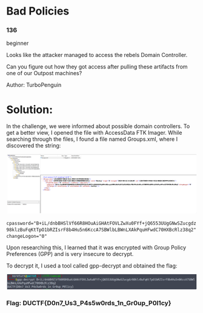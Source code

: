 # Bad Policies
### 136
beginner

Looks like the attacker managed to access the rebels Domain Controller.

Can you figure out how they got access after pulling these artifacts from one of our Outpost machines?

Author: TurboPenguin

# Solution:

In the challenge, we were informed about possible domain controllers. To get a better view, I opened the file with AccessData FTK Imager. While searching through the files, I found a file named Groups.xml, where I discovered the string:

<p align="center">
  <img src="../Forensic/assets/FYVyKI9wAQ.png" width="500" alt="Dork">
</p>

`cpassword="B+iL/dnbBHSlVf66R8HOuAiGHAtFOVLZwXu0FYf+jQ6553UUgGNwSZucgdz98klzBuFqKtTpO1bRZIsrF8b4Hu5n6KccA7SBWlbLBWnLXAkPquHFwdC70HXBcRlz38q2" changeLogon="0"`

Upon researching this, I learned that it was encrypted with Group Policy Preferences (GPP) and is very insecure to decrypt.

To decrypt it, I used a tool called gpp-decrypt and obtained the flag:

<p align="center">
  <img src="../Forensic/assets/ahEPZQzN9P.png" width="500" alt="Dork">
</p>

### Flag: DUCTF{D0n7_Us3_P4s5w0rds_1n_Gr0up_P0l1cy}
